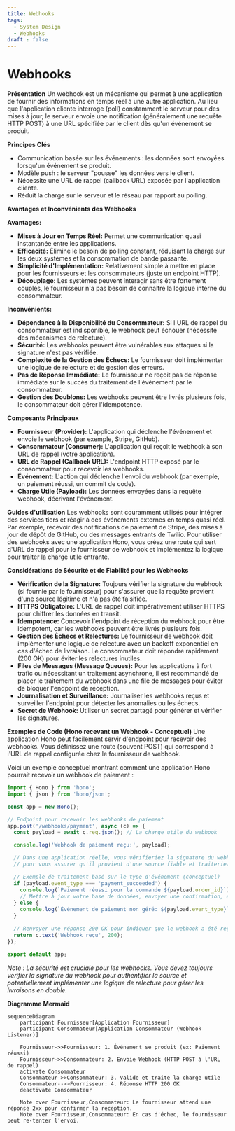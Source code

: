 ```yaml
---
title: Webhooks
tags:
  - System Design
  - Webhooks
draft : false
---
```


# Webhooks

**Présentation**
Un webhook est un mécanisme qui permet à une application de fournir des informations en temps réel à une autre application. Au lieu que l'application cliente interroge (poll) constamment le serveur pour des mises à jour, le serveur envoie une notification (généralement une requête HTTP POST) à une URL spécifiée par le client dès qu'un événement se produit.

**Principes Clés**
- Communication basée sur les événements : les données sont envoyées lorsqu'un événement se produit.
- Modèle push : le serveur "pousse" les données vers le client.
- Nécessite une URL de rappel (callback URL) exposée par l'application cliente.
- Réduit la charge sur le serveur et le réseau par rapport au polling.

**Avantages et Inconvénients des Webhooks**

**Avantages:**
- **Mises à Jour en Temps Réel:** Permet une communication quasi instantanée entre les applications.
- **Efficacité:** Élimine le besoin de polling constant, réduisant la charge sur les deux systèmes et la consommation de bande passante.
- **Simplicité d'Implémentation:** Relativement simple à mettre en place pour les fournisseurs et les consommateurs (juste un endpoint HTTP).
- **Découplage:** Les systèmes peuvent interagir sans être fortement couplés, le fournisseur n'a pas besoin de connaître la logique interne du consommateur.

**Inconvénients:**
- **Dépendance à la Disponibilité du Consommateur:** Si l'URL de rappel du consommateur est indisponible, le webhook peut échouer (nécessite des mécanismes de relecture).
- **Sécurité:** Les webhooks peuvent être vulnérables aux attaques si la signature n'est pas vérifiée.
- **Complexité de la Gestion des Échecs:** Le fournisseur doit implémenter une logique de relecture et de gestion des erreurs.
- **Pas de Réponse Immédiate:** Le fournisseur ne reçoit pas de réponse immédiate sur le succès du traitement de l'événement par le consommateur.
- **Gestion des Doublons:** Les webhooks peuvent être livrés plusieurs fois, le consommateur doit gérer l'idempotence.

**Composants Principaux**
- **Fournisseur (Provider):** L'application qui déclenche l'événement et envoie le webhook (par exemple, Stripe, GitHub).
- **Consommateur (Consumer):** L'application qui reçoit le webhook à son URL de rappel (votre application).
- **URL de Rappel (Callback URL):** L'endpoint HTTP exposé par le consommateur pour recevoir les webhooks.
- **Événement:** L'action qui déclenche l'envoi du webhook (par exemple, un paiement réussi, un commit de code).
- **Charge Utile (Payload):** Les données envoyées dans la requête webhook, décrivant l'événement.

**Guides d'utilisation**
Les webhooks sont couramment utilisés pour intégrer des services tiers et réagir à des événements externes en temps quasi réel. Par exemple, recevoir des notifications de paiement de Stripe, des mises à jour de dépôt de GitHub, ou des messages entrants de Twilio. Pour utiliser des webhooks avec une application Hono, vous créez une route qui sert d'URL de rappel pour le fournisseur de webhook et implémentez la logique pour traiter la charge utile entrante.

**Considérations de Sécurité et de Fiabilité pour les Webhooks**
- **Vérification de la Signature:** Toujours vérifier la signature du webhook (si fournie par le fournisseur) pour s'assurer que la requête provient d'une source légitime et n'a pas été falsifiée.
- **HTTPS Obligatoire:** L'URL de rappel doit impérativement utiliser HTTPS pour chiffrer les données en transit.
- **Idempotence:** Concevoir l'endpoint de réception du webhook pour être idempotent, car les webhooks peuvent être livrés plusieurs fois.
- **Gestion des Échecs et Relectures:** Le fournisseur de webhook doit implémenter une logique de relecture avec un backoff exponentiel en cas d'échec de livraison. Le consommateur doit répondre rapidement (200 OK) pour éviter les relectures inutiles.
- **Files de Messages (Message Queues):** Pour les applications à fort trafic ou nécessitant un traitement asynchrone, il est recommandé de placer le traitement du webhook dans une file de messages pour éviter de bloquer l'endpoint de réception.
- **Journalisation et Surveillance:** Journaliser les webhooks reçus et surveiller l'endpoint pour détecter les anomalies ou les échecs.
- **Secret de Webhook:** Utiliser un secret partagé pour générer et vérifier les signatures.

**Exemples de Code (Hono recevant un Webhook - Conceptuel)**
Une application Hono peut facilement servir d'endpoint pour recevoir des webhooks. Vous définissez une route (souvent POST) qui correspond à l'URL de rappel configurée chez le fournisseur de webhook.

Voici un exemple conceptuel montrant comment une application Hono pourrait recevoir un webhook de paiement :

```typescript
import { Hono } from 'hono';
import { json } from 'hono/json';

const app = new Hono();

// Endpoint pour recevoir les webhooks de paiement
app.post('/webhooks/payment', async (c) => {
  const payload = await c.req.json(); // La charge utile du webhook

  console.log('Webhook de paiement reçu:', payload);

  // Dans une application réelle, vous vérifieriez la signature du webhook
  // pour vous assurer qu'il provient d'une source fiable et traiteriez l'événement.

  // Exemple de traitement basé sur le type d'événement (conceptuel)
  if (payload.event_type === 'payment_succeeded') {
    console.log(`Paiement réussi pour la commande ${payload.order_id}`);
    // Mettre à jour votre base de données, envoyer une confirmation, etc.
  } else {
    console.log(`Événement de paiement non géré: ${payload.event_type}`);
  }

  // Renvoyer une réponse 200 OK pour indiquer que le webhook a été reçu
  return c.text('Webhook reçu', 200);
});

export default app;
```
*Note : La sécurité est cruciale pour les webhooks. Vous devez toujours vérifier la signature du webhook pour authentifier la source et potentiellement implémenter une logique de relecture pour gérer les livraisons en double.*

**Diagramme Mermaid**
```mermaid
sequenceDiagram
    participant Fournisseur[Application Fournisseur]
    participant Consommateur[Application Consommateur (Webhook Listener)]

    Fournisseur->>Fournisseur: 1. Événement se produit (ex: Paiement réussi)
    Fournisseur->>Consommateur: 2. Envoie Webhook (HTTP POST à l'URL de rappel)
    activate Consommateur
    Consommateur->>Consommateur: 3. Valide et traite la charge utile
    Consommateur-->>Fournisseur: 4. Réponse HTTP 200 OK
    deactivate Consommateur

    Note over Fournisseur,Consommateur: Le fournisseur attend une réponse 2xx pour confirmer la réception.
    Note over Fournisseur,Consommateur: En cas d'échec, le fournisseur peut re-tenter l'envoi.